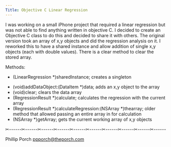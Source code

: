 ```yaml
---
Title: Objective C Linear Regression
---
```

I was working on a small iPhone project that required a linear
regression but was not able to find anything written in objective
C. I decided to create an Objective C class to do this and decided
to share it with others. The original version took an array of x,y objects
and did the regression analysis on it. I reworked this to have 
a shared instance and allow addition of single x,y objects (each with
double values). There is a clear method to clear the stored array.

Methods:

+ (LinearRegression *)sharedInstance; creates a singleton
- (void)addDataObject:(DataItem *)data; adds an x,y object to the array
- (void)clear; clears the data array
- (RegressionResult *)calculate; calculates the regression with the current
   array
- (RegressionResult *)calculateRegression:(NSArray *)thearray; older method
   that allowed passing an entire array in for calculation
- (NSArray *)getArray; gets the current working array of x,y objects

✂------✂------✂------✂------✂------✂------✂------✂------✂------✂------

Phillip Porch ppporch@theporch.com
